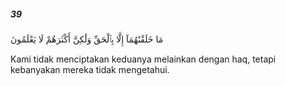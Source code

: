##### 39

<span class="ayah">مَا خَلَقْنَٰهُمَآ إِلَّا بِٱلْحَقِّ وَلَٰكِنَّ أَكْثَرَهُمْ لَا يَعْلَمُونَ</span>

<span class="ayah_translation">Kami tidak menciptakan keduanya melainkan dengan haq, tetapi kebanyakan mereka tidak mengetahui.</span>
